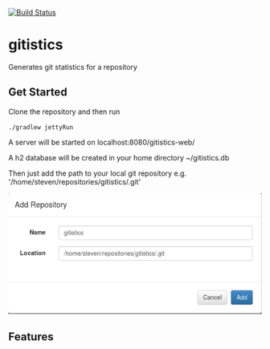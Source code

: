 [![Build Status](https://travis-ci.org/stevenrowlands/gitistics.png)](https://travis-ci.org/stevenrowlands/gitistics)

gitistics
=========

Generates git statistics for a repository


Get Started
-----------

Clone the repository and then run

```
./gradlew jettyRun
```

A server will be started on localhost:8080/gitistics-web/

A h2 database will be created in your home directory ~/gitistics.db

Then just add the path to your local git repository e.g. '/home/steven/repositories/gitistics/.git'

![ScreenShot](/doco/add_repository.png?raw=true "Add Repository")


Features
--------